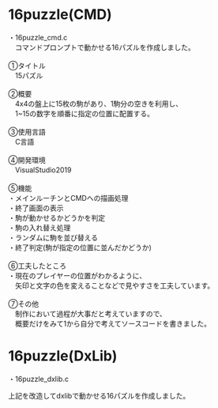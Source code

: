 # 16puzzle(CMD)
・16puzzle_cmd.c<br>
　コマンドプロンプトで動かせる16パズルを作成しました。<br><br>
①タイトル<br>
　15パズル<br><br>
②概要<br>
　4x4の盤上に15枚の駒があり、1駒分の空きを利用し、<br>
　1~15の数字を順番に指定の位置に配置する。<br><br>
③使用言語<br>
　C言語<br><br>
④開発環境<br>
　VisualStudio2019<br><br>
⑤機能<br>
・メインルーチンとCMDへの描画処理<br>
・終了画面の表示<br>
・駒が動かせるかどうかを判定<br>
・駒の入れ替え処理<br>
・ランダムに駒を並び替える<br>
・終了判定(駒が指定の位置に並んだかどうか)<br><br>
⑥工夫したところ<br>
・現在のプレイヤーの位置がわかるように、<br>
　矢印と文字の色を変えることなどで見やすさを工夫しています。<br><br>
⑦その他<br>
　制作において過程が大事だと考えていますので、<br>
　概要だけをみて1から自分で考えてソースコードを書きました。<br>

# 16puzzle(DxLib)
・16puzzle_dxlib.c

上記を改造してdxlibで動かせる16パズルを作成しました。
